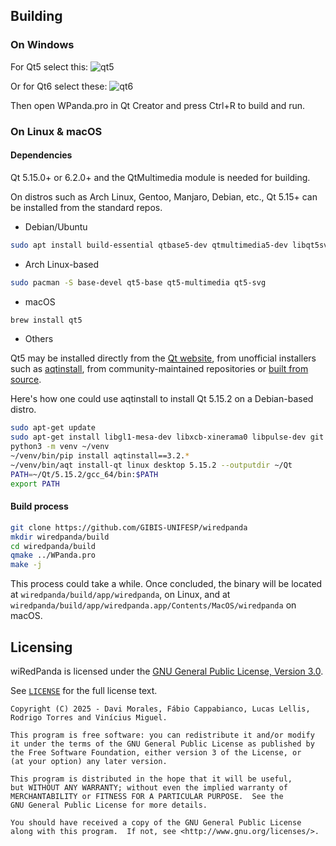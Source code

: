 ## Building

### On Windows

For Qt5 select this:
![qt5](https://github.com/user-attachments/assets/e6bfca48-7b4b-444f-9ad3-76c157a9036a)

Or for Qt6 select these:
![qt6](https://github.com/user-attachments/assets/aedc8749-8b5c-4f4d-9c65-651b703dccea)

Then open WPanda.pro in Qt Creator and press Ctrl+R to build and run.


### On Linux & macOS

#### Dependencies 

Qt 5.15.0+ or 6.2.0+ and the QtMultimedia module is needed for building.

On distros such as Arch Linux, Gentoo, Manjaro, Debian, etc., Qt 5.15+ can be installed from the standard repos.

* Debian/Ubuntu

```bash
sudo apt install build-essential qtbase5-dev qtmultimedia5-dev libqt5svg5-dev
```

* Arch Linux-based

```bash
sudo pacman -S base-devel qt5-base qt5-multimedia qt5-svg
```

* macOS

```bash
brew install qt5
```

* Others

Qt5 may be installed directly from the [Qt website](https://www.qt.io/download), from unofficial installers such as [aqtinstall](https://github.com/miurahr/aqtinstall), from community-maintained repositories or [built from source](https://wiki.qt.io/Building_Qt_5_from_Git).

Here's how one could use aqtinstall to install Qt 5.15.2 on a Debian-based distro.

```bash
sudo apt-get update
sudo apt-get install libgl1-mesa-dev libxcb-xinerama0 libpulse-dev git python3 python3-pip python3-venv -y
python3 -m venv ~/venv
~/venv/bin/pip install aqtinstall==3.2.*
~/venv/bin/aqt install-qt linux desktop 5.15.2 --outputdir ~/Qt
PATH=~/Qt/5.15.2/gcc_64/bin:$PATH
export PATH
```

#### Build process

```bash
git clone https://github.com/GIBIS-UNIFESP/wiredpanda
mkdir wiredpanda/build
cd wiredpanda/build
qmake ../WPanda.pro
make -j
```

This process could take a while. Once concluded, the binary will be located at `wiredpanda/build/app/wiredpanda`, on Linux, and at `wiredpanda/build/app/wiredpanda.app/Contents/MacOS/wiredpanda` on macOS.

## Licensing

wiRedPanda is licensed under the [GNU General Public License, Version 3.0](http://www.gnu.org/licenses/).

See [`LICENSE`](LICENSE) for the full license text.
  
    Copyright (C) 2025 - Davi Morales, Fábio Cappabianco, Lucas Lellis, Rodrigo Torres and Vinícius Miguel.
    
    This program is free software: you can redistribute it and/or modify
    it under the terms of the GNU General Public License as published by
    the Free Software Foundation, either version 3 of the License, or
    (at your option) any later version.
    
    This program is distributed in the hope that it will be useful,
    but WITHOUT ANY WARRANTY; without even the implied warranty of
    MERCHANTABILITY or FITNESS FOR A PARTICULAR PURPOSE.  See the
    GNU General Public License for more details.
    
    You should have received a copy of the GNU General Public License
    along with this program.  If not, see <http://www.gnu.org/licenses/>.
